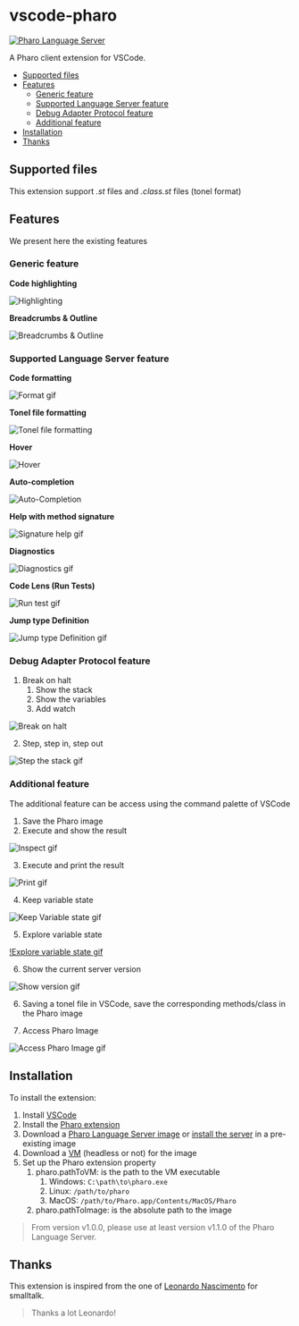 # vscode-pharo <!-- omit in toc -->

[![Pharo Language Server](https://vsmarketplacebadge.apphb.com/version/badetitou.pharo-language-server.svg)](https://marketplace.visualstudio.com/items?itemName=badetitou.pharo-language-server)

A Pharo client extension for VSCode.

- [Supported files](#supported-files)
- [Features](#features)
  - [Generic feature](#generic-feature)
  - [Supported Language Server feature](#supported-language-server-feature)
  - [Debug Adapter Protocol feature](#debug-adapter-protocol-feature)
  - [Additional feature](#additional-feature)
- [Installation](#installation)
- [Thanks](#thanks)

## Supported files

This extension support *.st* files and *.class.st* files (tonel format)

## Features

We present here the existing features

### Generic feature

**Code highlighting**

![Highlighting](https://raw.githubusercontent.com/badetitou/vscode-pharo/main/docs/img/highlighting.png)

**Breadcrumbs & Outline**

![Breadcrumbs & Outline](https://raw.githubusercontent.com/badetitou/vscode-pharo/main/docs/img/breadcrumbs-and-outline.gif)

### Supported Language Server feature

**Code formatting**

![Format gif](https://raw.githubusercontent.com/badetitou/vscode-pharo/main/docs/img/format.gif)

**Tonel file formatting**

![Tonel file formatting](https://raw.githubusercontent.com/badetitou/vscode-pharo/main/docs/img/format-tonel.gif)

**Hover**

![Hover](https://raw.githubusercontent.com/badetitou/vscode-pharo/main/docs/img/hover.png)

**Auto-completion**

![Auto-Completion](https://raw.githubusercontent.com/badetitou/vscode-pharo/main/docs/img/Auto-completion.gif)

**Help with method signature**

![Signature help gif](https://raw.githubusercontent.com/badetitou/vscode-pharo/main/docs/img/signatureHelp.gif)

**Diagnostics**

![Diagnostics gif](https://raw.githubusercontent.com/badetitou/vscode-pharo/main/docs/img/diagnostics.gif)

**Code Lens (Run Tests)**

![Run test gif](https://raw.githubusercontent.com/badetitou/vscode-pharo/main/docs/img/runTest.gif)

**Jump type Definition**

![Jump type Definition gif](https://raw.githubusercontent.com/badetitou/vscode-pharo/main/docs/img/jump-type-def.gif)

### Debug Adapter Protocol feature

1. Break on halt
   1. Show the stack
   2. Show the variables
   3. Add watch

![Break on halt](https://raw.githubusercontent.com/badetitou/vscode-pharo/main/docs/img/breakOnHalt.gif)

2. Step, step in, step out

![Step the stack gif](https://raw.githubusercontent.com/badetitou/vscode-pharo/main/docs/img/debugSteps.gif)

### Additional feature

The additional feature can be access using the command palette of VSCode

1. Save the Pharo image
2. Execute and show the result

![Inspect gif](https://raw.githubusercontent.com/badetitou/vscode-pharo/main/docs/img/inspectResult.gif)

3. Execute and print the result

![Print gif](https://raw.githubusercontent.com/badetitou/vscode-pharo/main/docs/img/printResult.gif)

4. Keep variable state

![Keep Variable state gif](https://raw.githubusercontent.com/badetitou/vscode-pharo/main/docs/img/keep-variable-state.gif)

5. Explore variable state

[!Explore variable state gif](https://raw.githubusercontent.com/badetitou/vscode-pharo/main/docs/img/documentVariablesBrowser.gif)

6. Show the current server version

![Show version gif](https://raw.githubusercontent.com/badetitou/vscode-pharo/main/docs/img/pharo-version.gif)

6. Saving a tonel file in VSCode, save the corresponding methods/class in the Pharo image

7. Access Pharo Image

![Access Pharo Image gif](https://raw.githubusercontent.com/badetitou/vscode-pharo/main/docs/img/accessPharoImage.gif)

## Installation

To install the extension:

1. Install [VSCode](https://code.visualstudio.com/)
2. Install the [Pharo extension](https://marketplace.visualstudio.com/items?itemName=badetitou.pharo-language-server)
3. Download a [Pharo Language Server image](https://github.com/badetitou/Pharo-LanguageServer/releases) or [install the server](https://github.com/badetitou/Pharo-LanguageServer#installation) in a pre-existing image
4. Download a [VM](https://files.pharo.org/vm/pharo-spur64-headless/) (headless or not) for the image
5. Set up the Pharo extension property
   1. pharo.pathToVM: is the path to the VM executable
      1. Windows: `C:\path\to\pharo.exe`
      2. Linux: `/path/to/pharo`
      3. MacOS: `/path/to/Pharo.app/Contents/MacOS/Pharo`
   2. pharo.pathToImage: is the absolute path to the image

> From version v1.0.0, please use at least version v1.1.0 of the Pharo Language Server.

## Thanks

This extension is inspired from the one of [Leonardo Nascimento](https://github.com/leocamello/vscode-smalltalk) for smalltalk.

> Thanks a lot Leonardo!
